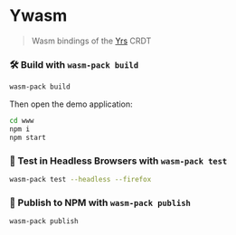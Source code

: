 # Ywasm

> Wasm bindings of the [Yrs](https://github.com/yjs/yrs/) CRDT

### 🛠️ Build with `wasm-pack build`

```sh
wasm-pack build
```

Then open the demo application:

```sh
cd www
npm i
npm start
```

### 🔬 Test in Headless Browsers with `wasm-pack test`

```sh
wasm-pack test --headless --firefox
```

### 🎁 Publish to NPM with `wasm-pack publish`

```sh
wasm-pack publish
```
